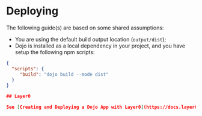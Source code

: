 # Deploying

The following guide(s) are based on some shared assumptions:

- You are using the default build output location (`output/dist`);
- Dojo is installed as a local dependency in your project, and you have setup the following npm scripts:

``` json
{
  "scripts": {
     "build": "dojo build --mode dist"
  }
}

## Layer0

See [Creating and Deploying a Dojo App with Layer0](https://docs.layer0.co/guides/dojo).
